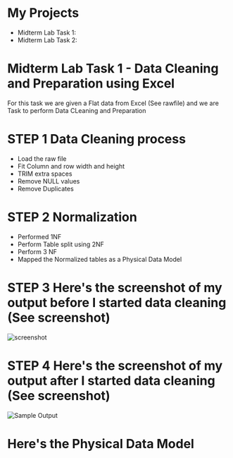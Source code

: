# My Projects
- Midterm Lab Task 1:
- Midterm Lab Task 2:

# Midterm Lab Task 1 - Data Cleaning and Preparation using Excel
For this task we are given a Flat data from Excel (See rawfile) and we are Task to perform Data CLeaning and Preparation

# STEP 1 Data Cleaning process
- Load the raw file
- Fit Column and row width and height
- TRIM extra spaces
- Remove NULL values
- Remove Duplicates

# STEP 2 Normalization
- Performed 1NF
- Perform Table split using 2NF
- Perform 3 NF
- Mapped the Normalized tables as a Physical Data Model

# STEP 3 Here's the screenshot of my output before I started data cleaning (See screenshot)
![screenshot](images/Before.PNG)

# STEP 4 Here's the screenshot of my output after I started data cleaning (See screenshot)
![Sample Output](images/After.PNG)


# Here's the Physical Data Model
